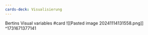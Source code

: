 ```yaml
---
cards-deck: Visualisierung
---
```


Bertins Visual variables #card 
![[Pasted image 20241114131558.png]]
^1731671377141
